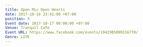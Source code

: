 ```yaml
---
title: Open Mic Open Hearts
date: 2017-10-16 23:41:00 +07:00
position: 5
Event date: 2017-10-17 00:00:00 +07:00
Venue: Tranquil Cafe
Event URL: https://www.facebook.com/events/1942905899316770/
Genre: LIVE
---
```


